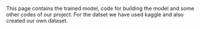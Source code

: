 This page contains the trained model, code for building the model and some other codes of our project. For the datset we have used kaggle and also created our own dataset.
